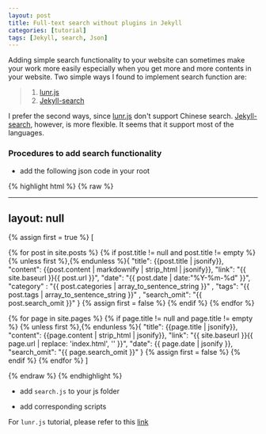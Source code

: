 ```yaml
---
layout: post
title: Full-text search without plugins in Jekyll
categories: [tutorial]
tags: [Jekyll, search, Json]
---
```


Adding simple search functionality to your website can sometimes make your work more easily especially when you get more and more contents in your website. Two simple ways I found to implement search function are:

> 1. [lunr.js](http://lunrjs.com)
> 2. [Jekyll-search](https://github.com/mathaywarduk/jekyll-search)

I prefer the second ways, since [lunr.js](http://lunrjs.com) don't support Chinese search. [Jekyll-search](https://github.com/mathaywarduk/jekyll-search), however, is more flexible. It seems that it support most of the languages.

### Procedures to add search functionality

- add the following json code in your root


{% highlight html %}
{% raw %}

---
layout: null
---
{% assign first = true %}
[

{% for post in site.posts %}
    {% if post.title != null and post.title != empty %}
    {% unless first %},{% endunless %}{
        "title": {{post.title | jsonify}},
        "content": {{post.content | markdownify | strip_html | jsonify}},
        "link": "{{ site.baseurl }}{{ post.url }}",
        "date": "{{ post.date | date:"%Y-%m-%d" }}",
        "category" : "{{ post.categories | array_to_sentence_string }}" ,
        "tags": "{{ post.tags  | array_to_sentence_string }}" ,
        "search_omit": "{{ post.search_omit }}"
    }
    {% assign first = false %}
    {% endif %}
{% endfor %}

{% for page in site.pages %}
    {% if page.title != null and page.title != empty %}
    {% unless first %},{% endunless %}{
        "title": {{page.title | jsonify}},
        "content": {{page.content | strip_html | jsonify}},
        "link": "{{ site.baseurl }}{{ page.url | replace: 'index.html', '' }}",
        "date": {{ page.date | jsonify }},
        "search_omit": "{{ page.search_omit }}"
    }
    {% assign first = false %}
    {% endif %}
{% endfor %}
]

{% endraw %}
{% endhighlight %}

- add `search.js` to your js folder

- add corresponding scripts

For `lunr.js` tutorial, please refer to this [link](http://jekyll.tips/tutorials/search/)
